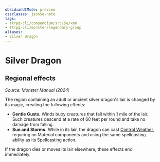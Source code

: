 ```yaml
---
obsidianUIMode: preview
cssclasses: json5e-note
tags:
- ttrpg-cli/compendium/src/5e/xmm
- ttrpg-cli/monster/legendary-group
aliases:
- Silver Dragon
---
```

# Silver Dragon

## Regional effects
_Source: Monster Manual (2024)_

The region containing an adult or ancient silver dragon's lair is changed by its magic, creating the following effects:

- **Gentle Gusts.** Winds buoy creatures that fall within 1 mile of the lair. Such creatures descend at a rate of 60 feet per round and take no damage from falling.  
- **Sun and Storms.** While in its lair, the dragon can cast [Control Weather](Інструменти%20ДМ/CLI/spells/control-weather-xphb.md), requiring no Material components and using the same spellcasting ability as its Spellcasting action.  

If the dragon dies or moves its lair elsewhere, these effects end immediately.